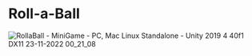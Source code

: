 # Roll-a-Ball
![RollaBall - MiniGame - PC, Mac   Linux Standalone - Unity 2019 4 40f1 _DX11_ 23-11-2022 00_21_08](https://user-images.githubusercontent.com/104994429/203397479-d81815f5-c458-471f-ba59-11476be64aab.png)
